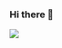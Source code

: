 ### Hi there 👋

<img src="https://img.shields.io/badge/Spring Boot-6DB33F?style=flat-square&logo=Spring Boot&logoColor=white"/>

